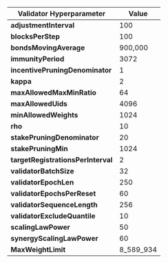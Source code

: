 | **Validator Hyperparameter**       | **Value**            |
|------------------------------------|----------------------|
| **adjustmentInterval**             | 100                  |
| **blocksPerStep**                  | 100                  |
| **bondsMovingAverage**             | 900,000              |
| **immunityPeriod**                 | 3072                 |
| **incentivePruningDenominator**    | 1                    |
| **kappa**                          | 2                    |
| **maxAllowedMaxMinRatio**          | 64                   |
| **maxAllowedUids**                 | 4096                 |
| **minAllowedWeights**              | 1024                 |
| **rho**                            | 10                   |
| **stakePruningDenominator**        | 20                   |
| **stakePruningMin**                | 1024                 |
| **targetRegistrationsPerInterval** | 2                    |
| **validatorBatchSize**             | 32                   |
| **validatorEpochLen**              | 250                  |
| **validatorEpochsPerReset**        | 60                   |
| **validatorSequenceLength**        | 256                  |
| **validatorExcludeQuantile**       | 10                   |
| **scalingLawPower**                | 50                   |
| **synergyScalingLawPower**         | 60                   |
| **MaxWeightLimit**                 | 8_589_934            |
